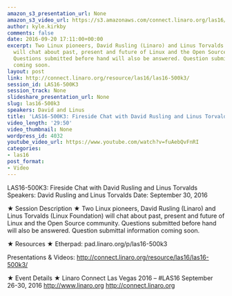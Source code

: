 ```yaml
---
amazon_s3_presentation_url: None
amazon_s3_video_url: https://s3.amazonaws.com/connect.linaro.org/las16/Videos/Friday/LAS16-500K3-%20Fireside%20Chat%20with%20David%20Rusling%20and%20Linus%20Torvalds.mp4
author: kyle.kirkby
comments: false
date: 2016-09-20 17:11:00+00:00
excerpt: Two Linux pioneers, David Rusling (Linaro) and Linus Torvalds (Linux Foundation)
  will chat about past, present and future of Linux and the Open Source community.
  Questions submitted before hand will also be answered. Question submittal information
  coming soon.
layout: post
link: http://connect.linaro.org/resource/las16/las16-500k3/
session_id: LAS16-500K3
session_track: None
slideshare_presentation_url: None
slug: las16-500k3
speakers: David and Linus
title: 'LAS16-500K3: Fireside Chat with David Rusling and Linus Torvalds'
video_length: '29:50'
video_thumbnail: None
wordpress_id: 4032
youtube_video_url: https://www.youtube.com/watch?v=fuAebQvFnRI
categories:
- las16
post_format:
- Video
---
```


LAS16-500K3: Fireside Chat with David Rusling and Linus Torvalds
Speakers: David Rusling and Linus Torvalds
Date: September 30, 2016

★ Session Description ★
Two Linux pioneers, David Rusling (Linaro) and Linus Torvalds (Linux Foundation) will chat about past, present and future of Linux and the Open Source community. Questions submitted before hand will also be answered. Question submittal information coming soon.

★ Resources ★
Etherpad: pad.linaro.org/p/las16-500k3

Presentations & Videos: http://connect.linaro.org/resource/las16/las16-500k3/

★ Event Details ★
Linaro Connect Las Vegas 2016 – #LAS16
September 26-30, 2016
http://www.linaro.org
http://connect.linaro.org


